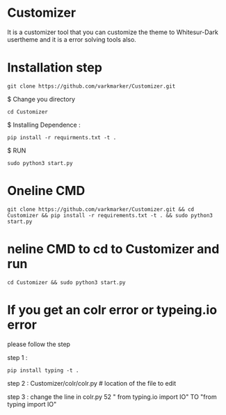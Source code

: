 # Customizer
  It is a customizer tool that you can customize the theme to Whitesur-Dark usertheme and it is a error solving tools also.
# Installation step
    git clone https://github.com/varkmarker/Customizer.git            
$ Change you directory
  
    cd Customizer
$ Installing Dependence : 

    pip install -r requirments.txt -t . 
$ RUN
       
    sudo python3 start.py
# Oneline CMD
    git clone https://github.com/varkmarker/Customizer.git && cd Customizer && pip install -r requirements.txt -t . && sudo python3 start.py
# neline CMD to cd to Customizer and run
    cd Customizer && sudo python3 start.py

# If you get an colr error or typeing.io error
  please follow the step 
  
  step 1 : <pre><code>pip install typing -t .</code></pre>

  step 2 : Customizer/colr/colr.py # location of the file to edit
  
  step 3 : change the line in colr.py 52  " from typing.io import IO" TO "from typing import IO"
